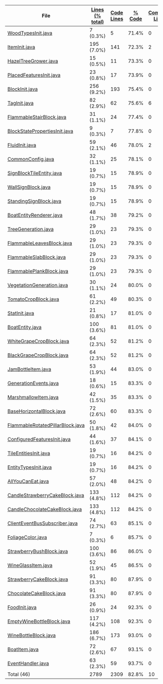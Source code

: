 
|File|[Lines (% total)](https://github.com/ItamarDenkberg/All-You-Can-Eat/tree/1.18.1/Statistics/LinesDescending.md/)|[Code Lines](https://github.com/ItamarDenkberg/All-You-Can-Eat/tree/1.18.1/Statistics/CodeDescending.md/)|[% Code](https://github.com/ItamarDenkberg/All-You-Can-Eat/tree/1.18.1/Statistics/ProportionCodeDescending.md/)|[Comment Lines](https://github.com/ItamarDenkberg/All-You-Can-Eat/tree/1.18.1/Statistics/CommentsDescending.md/)|[% Comment](https://github.com/ItamarDenkberg/All-You-Can-Eat/tree/1.18.1/Statistics/ProportionCommentsDescending.md/)|[Blank Lines](https://github.com/ItamarDenkberg/All-You-Can-Eat/tree/1.18.1/Statistics/BlanksDescending.md/)|[% Blank](https://github.com/ItamarDenkberg/All-You-Can-Eat/tree/1.18.1/Statistics/ProportionBlanksDescending.md/)|
| --- | --- | --- | --- | --- | --- | --- | --- |
|[WoodTypesInit.java](https://github.com/ItamarDenkberg/All-You-Can-Eat/tree/1.18.1/./src/main/java/io/github/itamardenkberg/allyoucaneat/core/init/WoodTypesInit.java)|7 (0.3%)|5|71.4%|0|0.0%|2|28.6%|
|[ItemInit.java](https://github.com/ItamarDenkberg/All-You-Can-Eat/tree/1.18.1/./src/main/java/io/github/itamardenkberg/allyoucaneat/core/init/ItemInit.java)|195 (7.0%)|141|72.3%|2|1.0%|52|26.7%|
|[HazelTreeGrower.java](https://github.com/ItamarDenkberg/All-You-Can-Eat/tree/1.18.1/./src/main/java/io/github/itamardenkberg/allyoucaneat/world/features/tree/HazelTreeGrower.java)|15 (0.5%)|11|73.3%|0|0.0%|4|26.7%|
|[PlacedFeaturesInit.java](https://github.com/ItamarDenkberg/All-You-Can-Eat/tree/1.18.1/./src/main/java/io/github/itamardenkberg/allyoucaneat/world/features/PlacedFeaturesInit.java)|23 (0.8%)|17|73.9%|0|0.0%|6|26.1%|
|[BlockInit.java](https://github.com/ItamarDenkberg/All-You-Can-Eat/tree/1.18.1/./src/main/java/io/github/itamardenkberg/allyoucaneat/core/init/BlockInit.java)|256 (9.2%)|193|75.4%|0|0.0%|63|24.6%|
|[TagInit.java](https://github.com/ItamarDenkberg/All-You-Can-Eat/tree/1.18.1/./src/main/java/io/github/itamardenkberg/allyoucaneat/core/init/TagInit.java)|82 (2.9%)|62|75.6%|6|7.3%|14|17.1%|
|[FlammableStairBlock.java](https://github.com/ItamarDenkberg/All-You-Can-Eat/tree/1.18.1/./src/main/java/io/github/itamardenkberg/allyoucaneat/common/blocks/FlammableStairBlock.java)|31 (1.1%)|24|77.4%|0|0.0%|7|22.6%|
|[BlockStatePropertiesInit.java](https://github.com/ItamarDenkberg/All-You-Can-Eat/tree/1.18.1/./src/main/java/io/github/itamardenkberg/allyoucaneat/core/init/BlockStatePropertiesInit.java)|9 (0.3%)|7|77.8%|0|0.0%|2|22.2%|
|[FluidInit.java](https://github.com/ItamarDenkberg/All-You-Can-Eat/tree/1.18.1/./src/main/java/io/github/itamardenkberg/allyoucaneat/core/init/FluidInit.java)|59 (2.1%)|46|78.0%|2|3.4%|11|18.6%|
|[CommonConfig.java](https://github.com/ItamarDenkberg/All-You-Can-Eat/tree/1.18.1/./src/main/java/io/github/itamardenkberg/allyoucaneat/core/config/CommonConfig.java)|32 (1.1%)|25|78.1%|0|0.0%|7|21.9%|
|[SignBlockTileEntity.java](https://github.com/ItamarDenkberg/All-You-Can-Eat/tree/1.18.1/./src/main/java/io/github/itamardenkberg/allyoucaneat/common/tileentities/SignBlockTileEntity.java)|19 (0.7%)|15|78.9%|0|0.0%|4|21.1%|
|[WallSignBlock.java](https://github.com/ItamarDenkberg/All-You-Can-Eat/tree/1.18.1/./src/main/java/io/github/itamardenkberg/allyoucaneat/common/blocks/WallSignBlock.java)|19 (0.7%)|15|78.9%|0|0.0%|4|21.1%|
|[StandingSignBlock.java](https://github.com/ItamarDenkberg/All-You-Can-Eat/tree/1.18.1/./src/main/java/io/github/itamardenkberg/allyoucaneat/common/blocks/StandingSignBlock.java)|19 (0.7%)|15|78.9%|0|0.0%|4|21.1%|
|[BoatEntityRenderer.java](https://github.com/ItamarDenkberg/All-You-Can-Eat/tree/1.18.1/./src/main/java/io/github/itamardenkberg/allyoucaneat/client/render/entity/BoatEntityRenderer.java)|48 (1.7%)|38|79.2%|0|0.0%|10|20.8%|
|[TreeGeneration.java](https://github.com/ItamarDenkberg/All-You-Can-Eat/tree/1.18.1/./src/main/java/io/github/itamardenkberg/allyoucaneat/world/gen/TreeGeneration.java)|29 (1.0%)|23|79.3%|0|0.0%|6|20.7%|
|[FlammableLeavesBlock.java](https://github.com/ItamarDenkberg/All-You-Can-Eat/tree/1.18.1/./src/main/java/io/github/itamardenkberg/allyoucaneat/common/blocks/FlammableLeavesBlock.java)|29 (1.0%)|23|79.3%|0|0.0%|6|20.7%|
|[FlammableSlabBlock.java](https://github.com/ItamarDenkberg/All-You-Can-Eat/tree/1.18.1/./src/main/java/io/github/itamardenkberg/allyoucaneat/common/blocks/FlammableSlabBlock.java)|29 (1.0%)|23|79.3%|0|0.0%|6|20.7%|
|[FlammablePlankBlock.java](https://github.com/ItamarDenkberg/All-You-Can-Eat/tree/1.18.1/./src/main/java/io/github/itamardenkberg/allyoucaneat/common/blocks/FlammablePlankBlock.java)|29 (1.0%)|23|79.3%|0|0.0%|6|20.7%|
|[VegetationGeneration.java](https://github.com/ItamarDenkberg/All-You-Can-Eat/tree/1.18.1/./src/main/java/io/github/itamardenkberg/allyoucaneat/world/gen/VegetationGeneration.java)|30 (1.1%)|24|80.0%|0|0.0%|6|20.0%|
|[TomatoCropBlock.java](https://github.com/ItamarDenkberg/All-You-Can-Eat/tree/1.18.1/./src/main/java/io/github/itamardenkberg/allyoucaneat/common/blocks/TomatoCropBlock.java)|61 (2.2%)|49|80.3%|0|0.0%|12|19.7%|
|[StatInit.java](https://github.com/ItamarDenkberg/All-You-Can-Eat/tree/1.18.1/./src/main/java/io/github/itamardenkberg/allyoucaneat/core/init/StatInit.java)|21 (0.8%)|17|81.0%|0|0.0%|4|19.0%|
|[BoatEntity.java](https://github.com/ItamarDenkberg/All-You-Can-Eat/tree/1.18.1/./src/main/java/io/github/itamardenkberg/allyoucaneat/common/entities/vehicle/BoatEntity.java)|100 (3.6%)|81|81.0%|0|0.0%|19|19.0%|
|[WhiteGrapeCropBlock.java](https://github.com/ItamarDenkberg/All-You-Can-Eat/tree/1.18.1/./src/main/java/io/github/itamardenkberg/allyoucaneat/common/blocks/WhiteGrapeCropBlock.java)|64 (2.3%)|52|81.2%|0|0.0%|12|18.8%|
|[BlackGrapeCropBlock.java](https://github.com/ItamarDenkberg/All-You-Can-Eat/tree/1.18.1/./src/main/java/io/github/itamardenkberg/allyoucaneat/common/blocks/BlackGrapeCropBlock.java)|64 (2.3%)|52|81.2%|0|0.0%|12|18.8%|
|[JamBottleItem.java](https://github.com/ItamarDenkberg/All-You-Can-Eat/tree/1.18.1/./src/main/java/io/github/itamardenkberg/allyoucaneat/common/items/JamBottleItem.java)|53 (1.9%)|44|83.0%|0|0.0%|9|17.0%|
|[GenerationEvents.java](https://github.com/ItamarDenkberg/All-You-Can-Eat/tree/1.18.1/./src/main/java/io/github/itamardenkberg/allyoucaneat/world/GenerationEvents.java)|18 (0.6%)|15|83.3%|0|0.0%|3|16.7%|
|[MarshmallowItem.java](https://github.com/ItamarDenkberg/All-You-Can-Eat/tree/1.18.1/./src/main/java/io/github/itamardenkberg/allyoucaneat/common/items/MarshmallowItem.java)|42 (1.5%)|35|83.3%|0|0.0%|7|16.7%|
|[BaseHorizontalBlock.java](https://github.com/ItamarDenkberg/All-You-Can-Eat/tree/1.18.1/./src/main/java/io/github/itamardenkberg/allyoucaneat/common/blocks/BaseHorizontalBlock.java)|72 (2.6%)|60|83.3%|0|0.0%|12|16.7%|
|[FlammableRotatedPillarBlock.java](https://github.com/ItamarDenkberg/All-You-Can-Eat/tree/1.18.1/./src/main/java/io/github/itamardenkberg/allyoucaneat/common/blocks/FlammableRotatedPillarBlock.java)|50 (1.8%)|42|84.0%|0|0.0%|8|16.0%|
|[ConfiguredFeaturesInit.java](https://github.com/ItamarDenkberg/All-You-Can-Eat/tree/1.18.1/./src/main/java/io/github/itamardenkberg/allyoucaneat/world/features/ConfiguredFeaturesInit.java)|44 (1.6%)|37|84.1%|0|0.0%|7|15.9%|
|[TileEntitiesInit.java](https://github.com/ItamarDenkberg/All-You-Can-Eat/tree/1.18.1/./src/main/java/io/github/itamardenkberg/allyoucaneat/core/init/TileEntitiesInit.java)|19 (0.7%)|16|84.2%|0|0.0%|3|15.8%|
|[EntityTypesInit.java](https://github.com/ItamarDenkberg/All-You-Can-Eat/tree/1.18.1/./src/main/java/io/github/itamardenkberg/allyoucaneat/core/init/EntityTypesInit.java)|19 (0.7%)|16|84.2%|0|0.0%|3|15.8%|
|[AllYouCanEat.java](https://github.com/ItamarDenkberg/All-You-Can-Eat/tree/1.18.1/./src/main/java/io/github/itamardenkberg/allyoucaneat/AllYouCanEat.java)|57 (2.0%)|48|84.2%|0|0.0%|9|15.8%|
|[CandleStrawberryCakeBlock.java](https://github.com/ItamarDenkberg/All-You-Can-Eat/tree/1.18.1/./src/main/java/io/github/itamardenkberg/allyoucaneat/common/blocks/CandleStrawberryCakeBlock.java)|133 (4.8%)|112|84.2%|0|0.0%|21|15.8%|
|[CandleChocolateCakeBlock.java](https://github.com/ItamarDenkberg/All-You-Can-Eat/tree/1.18.1/./src/main/java/io/github/itamardenkberg/allyoucaneat/common/blocks/CandleChocolateCakeBlock.java)|133 (4.8%)|112|84.2%|0|0.0%|21|15.8%|
|[ClientEventBusSubscriber.java](https://github.com/ItamarDenkberg/All-You-Can-Eat/tree/1.18.1/./src/main/java/io/github/itamardenkberg/allyoucaneat/core/util/ClientEventBusSubscriber.java)|74 (2.7%)|63|85.1%|0|0.0%|11|14.9%|
|[FoliageColor.java](https://github.com/ItamarDenkberg/All-You-Can-Eat/tree/1.18.1/./src/main/java/io/github/itamardenkberg/allyoucaneat/world/FoliageColor.java)|7 (0.3%)|6|85.7%|0|0.0%|1|14.3%|
|[StrawberryBushBlock.java](https://github.com/ItamarDenkberg/All-You-Can-Eat/tree/1.18.1/./src/main/java/io/github/itamardenkberg/allyoucaneat/common/blocks/StrawberryBushBlock.java)|100 (3.6%)|86|86.0%|0|0.0%|14|14.0%|
|[WineGlassItem.java](https://github.com/ItamarDenkberg/All-You-Can-Eat/tree/1.18.1/./src/main/java/io/github/itamardenkberg/allyoucaneat/common/items/WineGlassItem.java)|52 (1.9%)|45|86.5%|0|0.0%|7|13.5%|
|[StrawberryCakeBlock.java](https://github.com/ItamarDenkberg/All-You-Can-Eat/tree/1.18.1/./src/main/java/io/github/itamardenkberg/allyoucaneat/common/blocks/StrawberryCakeBlock.java)|91 (3.3%)|80|87.9%|0|0.0%|11|12.1%|
|[ChocolateCakeBlock.java](https://github.com/ItamarDenkberg/All-You-Can-Eat/tree/1.18.1/./src/main/java/io/github/itamardenkberg/allyoucaneat/common/blocks/ChocolateCakeBlock.java)|91 (3.3%)|80|87.9%|0|0.0%|11|12.1%|
|[FoodInit.java](https://github.com/ItamarDenkberg/All-You-Can-Eat/tree/1.18.1/./src/main/java/io/github/itamardenkberg/allyoucaneat/core/init/FoodInit.java)|26 (0.9%)|24|92.3%|0|0.0%|2|7.7%|
|[EmptyWineBottleBlock.java](https://github.com/ItamarDenkberg/All-You-Can-Eat/tree/1.18.1/./src/main/java/io/github/itamardenkberg/allyoucaneat/common/blocks/EmptyWineBottleBlock.java)|117 (4.2%)|108|92.3%|0|0.0%|9|7.7%|
|[WineBottleBlock.java](https://github.com/ItamarDenkberg/All-You-Can-Eat/tree/1.18.1/./src/main/java/io/github/itamardenkberg/allyoucaneat/common/blocks/WineBottleBlock.java)|186 (6.7%)|173|93.0%|0|0.0%|13|7.0%|
|[BoatItem.java](https://github.com/ItamarDenkberg/All-You-Can-Eat/tree/1.18.1/./src/main/java/io/github/itamardenkberg/allyoucaneat/common/items/BoatItem.java)|72 (2.6%)|67|93.1%|0|0.0%|5|6.9%|
|[EventHandler.java](https://github.com/ItamarDenkberg/All-You-Can-Eat/tree/1.18.1/./src/main/java/io/github/itamardenkberg/allyoucaneat/common/events/EventHandler.java)|63 (2.3%)|59|93.7%|0|0.0%|4|6.3%|
|Total (46)|2789|2309|82.8%|10| 0.4%|470|16.9%|